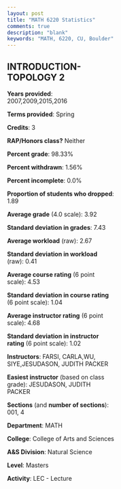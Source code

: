 ```yaml
---
layout: post
title: "MATH 6220 Statistics"
comments: true
description: "blank"
keywords: "MATH, 6220, CU, Boulder"
--- 
```

<head>
<script src="https://ajax.googleapis.com/ajax/libs/jquery/2.1.3/jquery.min.js"></script>
<script src="https://dl.dropboxusercontent.com/s/pc42nxpaw1ea4o9/highcharts.js?dl=0"></script>
<!-- <script src="../assets/js/highcharts.js"></script> -->
<style type="text/css">@font-face {
	font-family: "Bebas Neue";
	src: url(https://www.filehosting.org/file/details/544349/BebasNeue%20Regular.otf) format("opentype");
	}
	h1.Bebas { 
		font-family: "Bebas Neue", Verdana, Tahoma;
	}
</style>
</head>
<body>
	<div id="container" style="float: right; width: 45%; height: 88%; margin-left: 2.5%; margin-right: 2.5%;"></div>
	<script language="JavaScript">
		$(document).ready(function() {
		var chart = {type: 'column'};
		var title = {text: 'Grade Distribution'};
		var xAxis = {categories: ['A','B','C','D','F'],crosshair: true};
		var yAxis = {min: 0,title: {text: 'Percentage'}};
		var tooltip = {headerFormat: '<center><b><span style="font-size:20px">{point.key}</span></b></center>',
		               pointFormat: '<td style="padding:0"><b>{point.y:.1f}%</b></td>',
		               footerFormat: '</table>',shared: true,useHTML: true};
		var plotOptions = {column: {pointPadding: 0.0,borderWidth: 0}};  
		var credits = {enabled: false};var series= [{name: 'Percent',data: [94.12,5.88,0.0,0.0,0.0,]}];
		var json = {};
		json.chart = chart;
		json.title = title;
		json.tooltip = tooltip;
		json.xAxis = xAxis;
		json.yAxis = yAxis;  
		json.series = series;
		json.plotOptions = plotOptions;  
		json.credits = credits;
		$('#container').highcharts(json);
	});
	</script>
</body>
			   
## INTRODUCTION-TOPOLOGY 2

**Years provided**: 2007,2009,2015,2016

**Terms provided**: Spring

**Credits**: 3

**RAP/Honors class?** Neither

**Percent grade**: 98.33%

**Percent withdrawn**: 1.56%

**Percent incomplete**: 0.0%

**Proportion of students who dropped**: 1.89

**Average grade** (4.0 scale): 3.92

**Standard deviation in grades**: 7.43

**Average workload** (raw): 2.67

**Standard deviation in workload** (raw): 0.41

**Average course rating** (6 point scale): 4.53

**Standard deviation in course rating** (6 point scale): 1.04

**Average instructor rating** (6 point scale): 4.68

**Standard deviation in instructor rating** (6 point scale): 1.02

**Instructors**: FARSI, CARLA,WU, SIYE,JESUDASON, JUDITH PACKER

**Easiest instructor** (based on class grade): JESUDASON, JUDITH PACKER

**Sections** (and **number of sections**): 001, 4

**Department**: MATH

**College**: College of Arts and Sciences

**A&S Division**: Natural Science

**Level**: Masters

**Activity**: LEC - Lecture